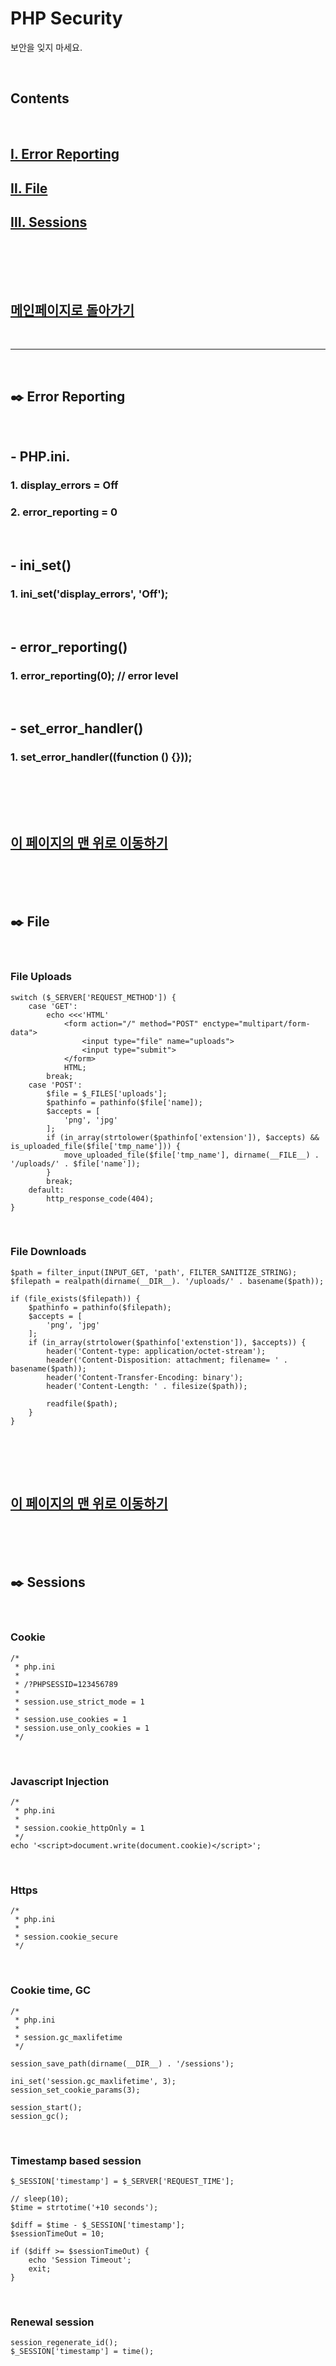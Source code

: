 # PHP Security

보안을 잊지 마세요.

<br>

## Contents

<br>

## [Ⅰ. Error Reporting](#1-displayerrors--off)

## [Ⅱ. File](#file-uploads)

## [Ⅲ. Sessions](#cookie)

<br>

<br><br>

## [메인페이지로 돌아가기](README.md)

<br>

---

<br>

## ✒️ Error Reporting

<br>

## - PHP.ini.

### 1. display_errors = Off

### 2. error_reporting = 0

<br>

## - ini_set()

### 1. ini_set('display_errors', 'Off');

<br>

## - error_reporting()

### 1. error_reporting(0); // error level

<br>

## - set_error_handler()

### 1. set_error_handler((function () {}));

<br>

<br><br>

## [이 페이지의 맨 위로 이동하기](#contents)

<br><br><br>

## ✒️ File

<br>

### File Uploads

```
switch ($_SERVER['REQUEST_METHOD']) {
    case 'GET':
        echo <<<'HTML'
            <form action="/" method="POST" enctype="multipart/form-data">
                <input type="file" name="uploads">
                <input type="submit">
            </form>
            HTML;
        break;
    case 'POST':
        $file = $_FILES['uploads'];
        $pathinfo = pathinfo($file['name]);
        $accepts = [
            'png', 'jpg'
        ];
        if (in_array(strtolower($pathinfo['extension']), $accepts) && is_uploaded_file($file['tmp_name'])) {
            move_uploaded_file($file['tmp_name'], dirname(__FILE__) . '/uploads/' . $file['name']);
        }
        break;
    default:
        http_response_code(404);
}
```

<br>

### File Downloads

```
$path = filter_input(INPUT_GET, 'path', FILTER_SANITIZE_STRING);
$filepath = realpath(dirname(__DIR__). '/uploads/' . basename($path));

if (file_exists($filepath)) {
    $pathinfo = pathinfo($filepath);
    $accepts = [
        'png', 'jpg'
    ];
    if (in_array(strtolower($pathinfo['extenstion']), $accepts)) {
        header('Content-type: application/octet-stream');
        header('Content-Disposition: attachment; filename= ' . basename($path));
        header('Content-Transfer-Encoding: binary');
        header('Content-Length: ' . filesize($path));

        readfile($path);
    }
}
```

<br>

<br><br>

## [이 페이지의 맨 위로 이동하기](#contents)

<br><br><br>

## ✒️ Sessions

<br>

### Cookie

```
/*
 * php.ini
 *
 * /?PHPSESSID=123456789
 *
 * session.use_strict_mode = 1
 *
 * session.use_cookies = 1
 * session.use_only_cookies = 1
 */
```

<br>

### Javascript Injection

```
/*
 * php.ini
 *
 * session.cookie_httpOnly = 1
 */
echo '<script>document.write(document.cookie)</script>';
```

<br>

### Https

```
/*
 * php.ini
 *
 * session.cookie_secure
 */
```

<br>

### Cookie time, GC

```
/*
 * php.ini
 *
 * session.gc_maxlifetime
 */

session_save_path(dirname(__DIR__) . '/sessions');

ini_set('session.gc_maxlifetime', 3);
session_set_cookie_params(3);

session_start();
session_gc();
```

<br>

### Timestamp based session

```
$_SESSION['timestamp'] = $_SERVER['REQUEST_TIME'];

// sleep(10);
$time = strtotime('+10 seconds');

$diff = $time - $_SESSION['timestamp'];
$sessionTimeOut = 10;

if ($diff >= $sessionTimeOut) {
    echo 'Session Timeout';
    exit;
}
```

<br>

### Renewal session

```
session_regenerate_id();
$_SESSION['timestamp'] = time();
```
